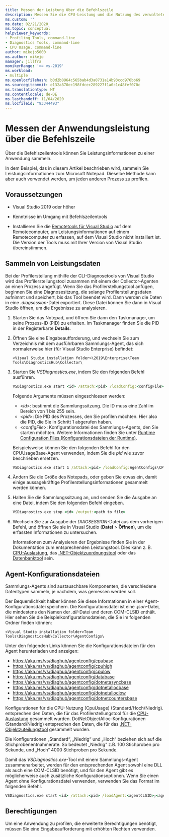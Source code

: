 ```yaml
---
title: Messen der Leistung über die Befehlszeile
description: Messen Sie die CPU-Leistung und die Nutzung des verwalteten Speichers in Ihrer Anwendung über die Befehlszeile.
ms.custom: ''
ms.date: 02/21/2020
ms.topic: conceptual
helpviewer_keywords:
- Profiling Tools, command-line
- Diagnostics Tools, command-line
- CPU Usage, command-line
author: mikejo5000
ms.author: mikejo
manager: jillfra
monikerRange: '>= vs-2019'
ms.workload:
- multiple
ms.openlocfilehash: b0d2b0964c565bab4d3a0731a14b93ccd976bb69
ms.sourcegitcommit: e132a870ec198fdcec289227f1a0c1c48fef070c
ms.translationtype: HT
ms.contentlocale: de-DE
ms.lasthandoff: 11/04/2020
ms.locfileid: "93344493"
---
```

# <a name="measure-application-performance-from-the-command-line"></a>Messen der Anwendungsleistung über die Befehlszeile

Über die Befehlszeilentools können Sie Leistungsinformationen zu einer Anwendung sammeln.

In dem Beispiel, das in diesem Artikel beschrieben wird, sammeln Sie Leistungsinformationen zum Microsoft Notepad. Dieselbe Methode kann aber auch verwendet werden, um jeden anderen Prozess zu profilen.

## <a name="prerequisites"></a>Voraussetzungen

* Visual Studio 2019 oder höher

* Kenntnisse im Umgang mit Befehlszeilentools

* Installieren Sie die [Remotetools für Visual Studio](https://visualstudio.microsoft.com/downloads#remote-tools-for-visual-studio-2019) auf dem Remotecomputer, um Leistungsinformationen auf einem Remotecomputer zu erfassen, auf dem Visual Studio nicht installiert ist. Die Version der Tools muss mit Ihrer Version von Visual Studio übereinstimmen.

## <a name="collect-performance-data"></a>Sammeln von Leistungsdaten

Bei der Profilerstellung mithilfe der CLI-Diagnosetools von Visual Studio wird das Profilerstellungstool zusammen mit einem der Collector-Agenten an einen Prozess angefügt. Wenn Sie das Profilerstellungstool anfügen, beginnen Sie eine Diagnosesitzung, die solange Profilerstellungsdaten aufnimmt und speichert, bis das Tool beendet wird. Dann werden die Daten in eine *.diagsession*-Datei exportiert. Diese Datei können Sie dann in Visual Studio öffnen, um die Ergebnisse zu analysieren.

1. Starten Sie das Notepad, und öffnen Sie dann den Taskmanager, um seine Prozess-ID (PID) zu erhalten. Im Taskmanager finden Sie die PID in der Registerkarte **Details**.

1. Öffnen Sie eine Eingabeaufforderung, und wechseln Sie zum Verzeichnis mit dem ausführbaren Sammlungs-Agent, das sich normalerweise hier (für Visual Studio Enterprise) befindet:

   ```<Visual Studio installation folder>\2019\Enterprise\Team Tools\DiagnosticsHub\Collector\```

1. Starten Sie *VSDiagnostics.exe*, indem Sie den folgenden Befehl ausführen.

   ```cmd
   VSDiagnostics.exe start <id> /attach:<pid> /loadConfig:<configFile>
   ```

   Folgende Argumente müssen eingeschlossen werden:

   * \<*id*>: bestimmt die Sammlungssitzung. Die ID muss eine Zahl im Bereich von 1 bis 255 sein.
   * \<*pid*>: Die PID des Prozesses, den Sie profilen möchten. Hier also die PID, die Sie in Schritt 1 abgerufen haben.
   * \<*configFile*>: Konfigurationsdatei des Sammlungs-Agents, den Sie starten möchten. Weitere Informationen finden Sie unter [Runtime Configuration Files (Konfigurationsdateien der Runtime)](#config_file).

   Beispielsweise können Sie den folgenden Befehl für den CPUUsageBase-Agent verwenden, indem Sie die *pid* wie zuvor beschrieben ersetzen.

   ```cmd
   VSDiagnostics.exe start 1 /attach:<pid> /loadConfig:AgentConfigs\CPUUsageLow.json
   ```

1. Ändern Sie die Größe des Notepads, oder geben Sie etwas ein, damit einige aussagekräftige Profilerstellungsinformationen gesammelt werden können.

1. Halten Sie die Sammlungssitzung an, und senden Sie die Ausgabe an eine Datei, indem Sie den folgenden Befehl eingeben.

   ```cmd
   VSDiagnostics.exe stop <id> /output:<path to file>
   ```

1. Wechseln Sie zur Ausgabe der *DIAGSESSION*-Datei aus dem vorherigen Befehl, und öffnen Sie sie in Visual Studio (**Datei** > **Öffnen**), um die erfassten Informationen zu untersuchen.

   Informationen zum Analysieren der Ergebnisse finden Sie in der Dokumentation zum entsprechenden Leistungstool. Dies kann z. B. [CPU-Auslastung](../profiling/cpu-usage.md), das [.NET-Objektzuordnungstool](../profiling/dotnet-alloc-tool.md) oder das [Datenbanktool](../profiling/analyze-database.md) sein.

## <a name="agent-configuration-files"></a><a name="config_file"></a> Agent-Konfigurationsdateien

Sammlungs-Agents sind austauschbare Komponenten, die verschiedene Datentypen sammeln, je nachdem, was gemessen werden soll.

Der Bequemlichkeit halber können Sie diese Informationen in einer Agent-Konfigurationsdatei speichern. Die Konfigurationsdatei ist eine *.json*-Datei, die mindestens den Namen der *.dll*-Datei und deren COM-CLSID enthält. Hier sehen Sie die Beispielkonfigurationsdateien, die Sie im folgenden Ordner finden können:

```<Visual Studio installation folder>Team Tools\DiagnosticsHub\Collector\AgentConfigs\```

Unter den folgenden Links können Sie die Konfigurationsdateien für den Agent herunterladen und anzeigen:

- https://aka.ms/vs/diaghub/agentconfig/cpubase
- https://aka.ms/vs/diaghub/agentconfig/cpuhigh
- https://aka.ms/vs/diaghub/agentconfig/cpulow
- https://aka.ms/vs/diaghub/agentconfig/database
- https://aka.ms/vs/diaghub/agentconfig/dotnetasyncbase
- https://aka.ms/vs/diaghub/agentconfig/dotnetallocbase
- https://aka.ms/vs/diaghub/agentconfig/dotnetalloclow
- https://aka.ms/vs/diaghub/agentconfig/dotnetcountersbase

Konfigurationen für die CPU-Nutzung (CpuUsage) (Standard/Hoch/Niedrig). entsprechen den Daten, die für das Profilerstellungstool für die [CPU-Auslastung](../profiling/cpu-usage.md) gesammelt wurden.
DotNetObjectAlloc-Konfigurationen (Standard/Niedrig) entsprechen den Daten, die für das [.NET-Objektzuteilungstool](../profiling/dotnet-alloc-tool.md) gesammelt wurden.

Die Konfigurationen „Standard“, „Niedrig“ und „Hoch“ beziehen sich auf die Stichprobenentnahmerate. So bedeutet „Niedrig“ z.B. 100 Stichproben pro Sekunde, und „Hoch“ 4000 Stichproben pro Sekunde.

Damit das *VSDiagnostics.exe*-Tool mit einem Sammlungs-Agent zusammenarbeitet, werden für den entsprechenden Agent sowohl eine DLL als auch eine COM-CLSID benötigt, und für den Agent gibt es möglicherweise auch zusätzliche Konfigurationsoptionen. Wenn Sie einen Agent ohne Konfigurationsdatei verwenden, verwenden Sie das Format im folgenden Befehl.

```cmd
VSDiagnostics.exe start <id> /attach:<pid> /loadAgent:<agentCLSID>;<agentName>[;<config>]
```

## <a name="permissions"></a>Berechtigungen

Um eine Anwendung zu profilen, die erweiterte Berechtigungen benötigt, müssen Sie eine Eingabeaufforderung mit erhöhten Rechten verwenden.
